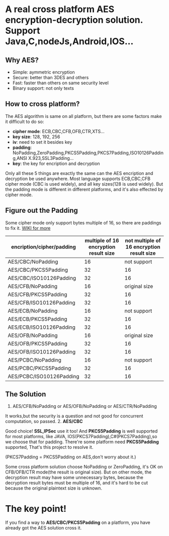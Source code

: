 # A real cross platform AES encryption-decryption solution. Support Java,C,nodeJs,Android,IOS...

## Why AES?
* Simple: aymmetric encryption
* Secure: better than 3DES and others
* Fast: faster than others on same security level
* Binary support: not only texts

## How to cross platform?
The AES algorithm is same on all platform, but there are some factors make it difficult to do so:
* **cipher mode**: ECB,CBC,CFB,OFB,CTR,XTS...
* **key size**: 128, 192, 256
* **iv**: need to set it besides key
* **padding**: NoPadding,ZeroPadding,PKCS5Padding,PKCS7Padding,ISO10126Padding,ANSI X.923,SSL3Padding...
* **key**: the key for encription and decryption

Only all these 5 things are exactly the same can the AES encription and decryption be used anywhere.
Most language supports ECB,CBC,CFB cipher mode (CBC is used widely), and all key sizes(128 is used widely).
But the padding mode is different in different platforms, and it's also effected by cipher mode.

## Figure out the Padding
Some cipher mode only support bytes multiple of 16, so there are paddings to fix it.
[WIKI for more](https://en.wikipedia.org/wiki/Block_cipher_mode_of_operation#Electronic_codebook_.28ECB.29)

encription/cipher/padding|multiple of 16 encryption result size|not multiple of 16 encryption result size
-------------------------|---------------|-------------------
AES/CBC/NoPadding        |     16        |   not support
AES/CBC/PKCS5Padding     |     32        |   16
AES/CBC/ISO10126Padding  |     32        |   16
AES/CFB/NoPadding        |     16        |   original size
AES/CFB/PKCS5Padding     |     32        |   16
AES/CFB/ISO10126Padding  |     32        |   16
AES/ECB/NoPadding        |     16        |   not support
AES/ECB/PKCS5Padding     |     32        |   16
AES/ECB/ISO10126Padding  |     32        |   16
AES/OFB/NoPadding        |     16        |   original size
AES/OFB/PKCS5Padding     |     32        |   16
AES/OFB/ISO10126Padding  |     32        |   16
AES/PCBC/NoPadding       |     16        |   not support
AES/PCBC/PKCS5Padding    |     32        |   16
AES/PCBC/ISO10126Padding |     32        |   16

## The Solution
1. AES/CFB/NoPadding or AES/OFB/NoPadding or AES/CTR/NoPadding

  It works,but the security is a question and not good for concurrent computation, so passed.
2. **AES/CBC**

  Good choice! **SSL,IPSec** use it too! And **PKCS5Padding** is well supported for most platforms, like JAVA, IOS(PKCS7Padding),C#(PKCS7Padding),so we choose that for padding.
  There're some platform need **PKCS5Padding** supported, That's this project to resolve it.

(PKCS7Padding = PKCS5Padding on AES,don't worry about it.)

Some cross platform solution choose NoPadding or ZeroPadding, it's OK on CFB/OFB/CTR mode(the result is original size). But on other mode, the decryption result may have some unnecessary bytes, because the decryption result bytes must be multiple of 16, and it's hard to be cut because the original plaintext size is unknown.

# The key point!
If you find a way to **AES/CBC/PKCS5Padding** on a platform, you have already got the AES solution cross it.


